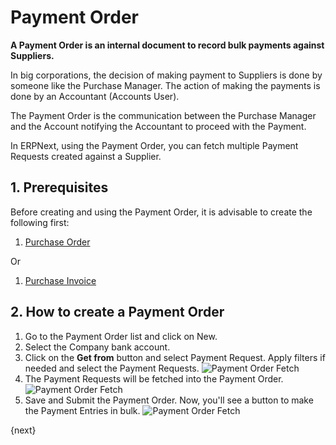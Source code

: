 <!-- add-breadcrumbs -->
# Payment Order

**A Payment Order is an internal document to record bulk payments against Suppliers.**

In big corporations, the decision of making payment to Suppliers is done by someone like the Purchase Manager. The action of making the payments is done by an Accountant (Accounts User).

The Payment Order is the communication between the Purchase Manager and the Account notifying the Accountant to proceed with the Payment.

In ERPNext, using the Payment Order, you can fetch multiple Payment Requests created against a Supplier.

## 1. Prerequisites
Before creating and using the Payment Order, it is advisable to create the following first:

1. [Purchase Order](/docs/v13/user/manual/en/buying/purchase-order)

 Or

1. [Purchase Invoice](/docs/v13/user/manual/en/accounts/purchase-invoice)

## 2. How to create a Payment Order
1. Go to the Payment Order list and click on New.
1. Select the Company bank account.
1. Click on the **Get from** button and select Payment Request. Apply filters if needed and select the Payment Requests.
 ![Payment Order Fetch](/docs/v13/assets/img/accounts/payment-order-fetch.png)
1. The Payment Requests will be fetched into the Payment Order.
 ![Payment Order Fetch](/docs/v13/assets/img/accounts/payment-order.png)
1. Save and Submit the Payment Order. Now, you'll see a button to make the Payment Entries in bulk.
 ![Payment Order Fetch](/docs/v13/assets/img/accounts/payment-order-submit.png)

 {next}